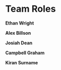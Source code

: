 # Team Roles

**Ethan Wright**


**Alex Billson**


**Josiah Dean**


**Campbell Graham**


**Kiran Surname**
